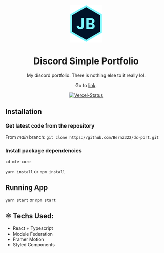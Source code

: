 <div align="center">
  <img alt="Logo" src="https://raw.githubusercontent.com/Bernz322/my-portfolio/main/src/assets/logo/logo.png" width="100" />
</div>
<h1 align="center">Discord Simple Portfolio</h1>
<p align="center">
 My discord portfolio. There is nothing else to it really lol.
</p>
<div align="center">
  Go to 
    <a href="https://celestial.vercel.app" target="_blank" rel='noreferrer'> link</a>.
</div>

<p align="center">
  <a href="https://app.netlify.com/sites/jeffreybernadas/deploys" target="_blank" rel='noreferrer'>
    <img src="https://therealsujitk-vercel-badge.vercel.app/?app=celestial" alt='Vercel-Status' />
  </a>
</p>

## Installation

### Get latest code from the repository

From _main_ branch: `git clone https://github.com/Bernz322/dc-port.git`

### Install package dependencies

`cd mfe-core`

`yarn install` or `npm install`

## Running App

`yarn start` or `npm start`

## ⚛️ Techs Used:

<ul>
    <li>React + Typescript</li>
    <li>Module Federation</li>
    <li>Framer Motion</li>
    <li>Styled Components</li>
</ul>
